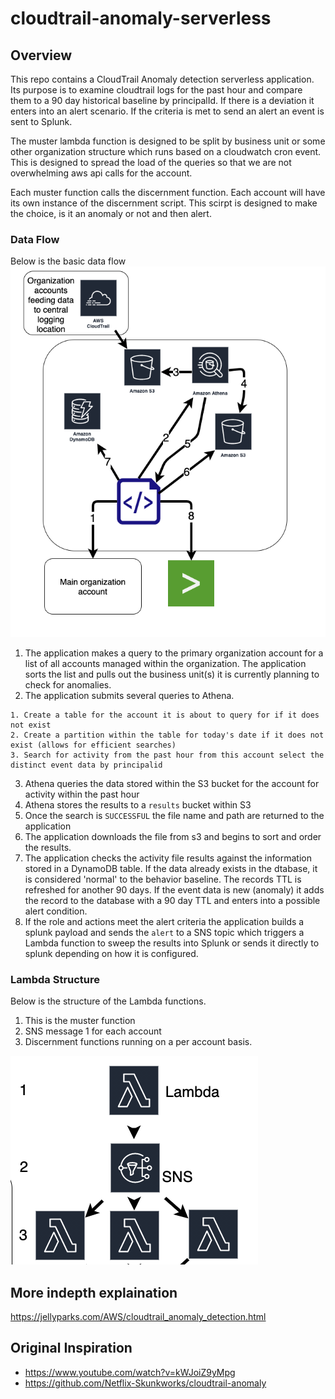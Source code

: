 # cloudtrail-anomaly-serverless

## Overview

This repo contains a CloudTrail Anomaly detection serverless application. Its purpose is to examine cloudtrail logs for the past hour and compare them to a 90 day historical baseline by principalId. If there is a deviation it enters into an alert scenario. If the criteria is met to send an alert an event is sent to Splunk.

The muster lambda function is designed to be split by business unit or some other organization structure which runs based on a cloudwatch cron event. This is designed to spread the load of the queries so that we are not overwhelming aws api calls for the account.

Each muster function calls the discernment function. Each account will have its own instance of the discernment script. This scirpt is designed to make the choice, is it an anomaly or not and then alert.

### Data Flow
Below is the basic data flow
![](data_flow.png)

1. The application makes a query to the primary organization account for a list of all accounts managed within the organization. The application sorts the list and pulls out the business unit(s) it is currently planning to check for anomalies.
2. The application submits several queries to Athena.

```
1. Create a table for the account it is about to query for if it does not exist
2. Create a partition within the table for today's date if it does not exist (allows for efficient searches)
3. Search for activity from the past hour from this account select the distinct event data by principalid
```
3. Athena queries the data stored within the S3 bucket for the account for activity within the past hour
4. Athena stores the results to a `results` bucket within S3
5. Once the search is `SUCCESSFUL` the file name and path are returned to the application
6. The application downloads the file from s3 and begins to sort and order the results.
7. The application checks the activity file results against the information stored in a DynamoDB table. If the data already exists in the dtabase, it is considered 'normal' to the behavior baseline. The records TTL is refreshed for another 90 days. If the event data is new (anomaly) it adds the record to the database with a 90 day TTL and enters into a possible alert condition.
8. If the role and actions meet the alert criteria the application builds a splunk payload and sends the `alert` to a SNS topic which triggers a Lambda function to sweep the results into Splunk or sends it directly to splunk depending on how it is configured.


### Lambda Structure
Below is the structure of the Lambda functions.
1. This is the muster function
2. SNS message 1 for each account
3. Discernment functions running on a per account basis.

![](lambda_flow.png)

## More indepth explaination

https://jellyparks.com/AWS/cloudtrail_anomaly_detection.html

## Original Inspiration

- https://www.youtube.com/watch?v=kWJoiZ9yMpg
- https://github.com/Netflix-Skunkworks/cloudtrail-anomaly

